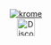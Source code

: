 <div align="center"><a href="https://github.com/uranism"><img src="https://readme-typing-svg.demolab.com/?font=Fira+Code&size=33&duration=3333&color=0046bf&center=true&vCenter=true&width=333&lines=%20krome%20" alt="krome"></a></div>
<div align="center"><a href="https://discord.com/users/933481652984889374"><img width="32px" alt="Discord" src="https://cdn.prod.website-files.com/6257adef93867e50d84d30e2/636e0a69f118df70ad7828d4_icon_clyde_blurple_RGB.svg"/></a></div>
